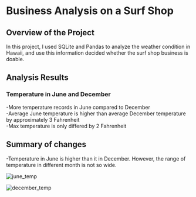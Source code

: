 # **Business Analysis on a Surf Shop**
## Overview of the Project
In this project, I used SQLite and Pandas to analyze the weather condition in Hawaii, and use this information decided whether the surf shop business is doable.


## Analysis Results
### Temperature in June and December
-More temperature records in June compared to December
<br />-Average June temperature is higher than average December temperature by approximately 3 Fahrenheit
<br />-Max temperature is only differed by 2 Fahrenheit

## Summary of changes
-Temperature in June is higher than it in December. However, the range of temperature in different month is not so wide. 

![june_temp](Resources/june_temp.png)

![december_temp](Resources/december_temp.png)

